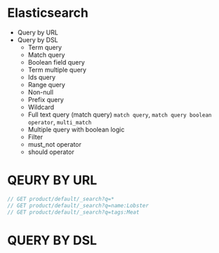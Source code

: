 # Elasticsearch

- Query by URL
- Query by DSL
  - Term query
  - Match query
  - Boolean field query
  - Term multiple query
  - Ids query
  - Range query
  - Non-null
  - Prefix query
  - Wildcard
  - Full text query (match query)
    `match query`, `match query boolean operator`, `multi_match`
  - Multiple query with boolean logic
  - Filter
  - must_not operator
  - should operator

# QEURY BY URL

```javascript
// GET product/default/_search?q=*
// GET product/default/_search?q=name:Lobster
// GET product/default/_search?q=tags:Meat
```

# QUERY BY DSL
